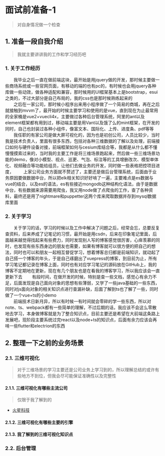 # 面试前准备-1
<ClientOnly>
  <Valine></Valine>
</ClientOnly>

> 对自身情况做一个检查

## 1. 准备一段自我介绍
> 我就主要讲讲我的工作和学习经历吧
### 1. 关于工作经历
&nbsp;&nbsp;&nbsp;&nbsp;&nbsp;&nbsp; 我毕业之后一直在做前端这块，最开始是用jquery做的开发，那时候主要做一些商场系统或一些官网页面，有移动的端的也有pc的，有时候也会用jquery各种库做一些动效，做各种适配和兼容，那时候用的UI框架基本上是bootstrap，esui之类的，不过大部分是自己布局的，我的css也是那时候熟练起来的 <br />
&nbsp;&nbsp;&nbsp;&nbsp;&nbsp;&nbsp; 之后在一家公司，那时候小程序出来用小程序做了一个简易的商城，再在之后就接触到mvvm了，最开始的时候主要学习和使用的是vue，直到现在为止最常用的全家桶是vue2+vuecli4x，主要做过各种后台管理系统，阿里的ant以及element框架都有用到过，移动端主要是用Vant以及饿了么的mint框架，在开发的同时，自己也封装过各种小组件，像富文本、国际化、上传、进度条、pdf等等 <br />
&nbsp;&nbsp;&nbsp;&nbsp;&nbsp;&nbsp; 我任职的有家公司是做大屏可视化的，因为也是初创公司，人员比较少，当时我是技术负责人，里面有很多东西，包括对各种三维数据的了解以及处理，前端接口如何与硬件设备对接，前端框架如何与cesium库结合等，我都是从什么都不懂慢慢摸索过来的，当时我的主要工作是将三维场景跑起来，然后做一些三维场景功能的demo，像对小模型、视点、巡更、气泡、标注等的工具增删改次、模型单体化、视频融合等功能给组员，让他们去做业务的开发，同时做一些表格把控项目进度，
&nbsp;&nbsp;&nbsp;&nbsp;&nbsp;&nbsp; 上家公司业务方面就不赘述了，主要还是做后台管理系统，后面由于业务原因要做数据中台，所以把elk相关知识好好啃了一遍，主要难点是es数据与vue的结合，以及es的语法，es有些接近mongodb这种结构化语法，由于是数据中台，有些数据来源需要用爬虫，我又用node做了点爬虫的工作，查了各种资料，最终还是用了nightmare和puppetter这两个库来爬取数据并存到mysql数据库里面
### 2. 关于学习
&nbsp;&nbsp;&nbsp;&nbsp;&nbsp;&nbsp;  关于学习的话，学习的时候以及工作中解决了问题之后，经常会忘，总要反复查资料，后来养成了记笔记的习惯，最开始是用csdn，后来在印象笔记里面，后面越来越觉得找起来有些费力，同时发现别人写的博客感觉很厉害，心痒羡慕的同时，也发现有些东西身边的朋友也需要，如果有博客就可以很方便的把自己的想法，同时也可以和朋友一起相互督促学习，想着博客总归都是前端知识，就动起了自己搭一个博客的年头，于是自己琢磨出了vuepress的博客，到目前为止，所有学习笔记都记录在博客上面，同时也有对应学习笔记的源码放在GitHub上，我的博客不定期地在更新，现在有几个朋友也是在看我的博客学习，所以我应该会一直更新下去
&nbsp;&nbsp;&nbsp;&nbsp;&nbsp;&nbsp; 有段时间，在做开发的时候，特别是查一些文档，感觉心有余力不足，后面发现是自己面向对象的思想有些薄弱，又学了一些java基础的一些东西，同时对js面向对象的相关知识点进行查漏补缺，后面了解到ts也了解了一些，同时做了一个vue+ts的小demo <br />
&nbsp;&nbsp;&nbsp;&nbsp;&nbsp;&nbsp; 前端技术日新月异，所以有时候一有时间就会零碎的学一些东西，所以对note、ts、webpack都有一些简单的理解，不过后期的话，我应该不会这么零散地去学习，本身做博客就是为了整合知识点，目前主要还是希望在大前端这条路上发展吧，现阶段主要系统过完react以及node+ts的知识点，后面有余力应该会再啃一些flutter和electrion的东西

## 2. 整理一下之前的业务场景
### 2.1. 三维可视化
> 对于三维场景的学习主要还是公司业务上学习到的，所以理解总结的或许有些地方不到位，但我会尽可能保证准确性以及完整性
#### 2.1.1. 三维可视化有哪些主流公司
> 仅限于我了解到的
- [火星科技](http://www.marsgis.cn)



#### 2.1.2. 三维可视化有哪些主要的引擎
#### 2.1.3. 我了解到的三维可视化知识点

### 2.2. 后台管理